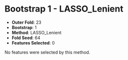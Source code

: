 # Bootstrap 1 - LASSO_Lenient

- **Outer Fold**: 23
- **Bootstrap**: 1
- **Method**: LASSO_Lenient
- **Fold Seed**: 64
- **Features Selected**: 0

No features were selected by this method.
